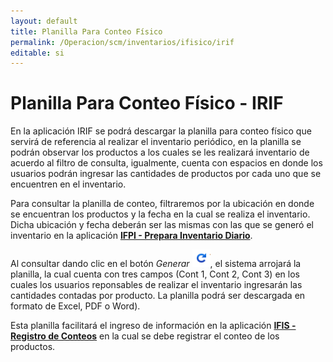 ```yaml
---
layout: default
title: Planilla Para Conteo Físico
permalink: /Operacion/scm/inventarios/ifisico/irif
editable: si
---
```


# Planilla Para Conteo Físico - IRIF

En la aplicación IRIF se podrá descargar la planilla para conteo físico que servirá de referencia al realizar el inventario periódico, en la planilla se podrán observar los productos a los cuales se les realizará inventario de acuerdo al filtro de consulta, igualmente, cuenta con espacios en donde los usuarios podrán ingresar las cantidades de productos por cada uno que se encuentren en el inventario.  

Para consultar la planilla de conteo, filtraremos por la ubicación en donde se encuentran los productos y la fecha en la cual se realiza el inventario. Dicha ubicación y fecha deberán ser las mismas con las que se generó el inventario en la aplicación [**IFPI - Prepara Inventario Diario**](http://docs.oasiscom.com/Operacion/scm/inventarios/ifisico/ifpi).  





Al consultar dando clic en el botón _Generar_ ![](actualizar.png), el sistema arrojará la planilla, la cual cuenta con tres campos (Cont 1, Cont 2, Cont 3) en los cuales los usuarios reponsables de realizar el inventario ingresarán las cantidades contadas por producto. La planilla podrá ser descargada en formato de Excel, PDF o Word).  





Esta planilla facilitará el ingreso de información en la aplicación [**IFIS - Registro de Conteos**](http://docs.oasiscom.com/Operacion/scm/inventarios/ifisico/ifis) en la cual se debe registrar el conteo de los productos.  



